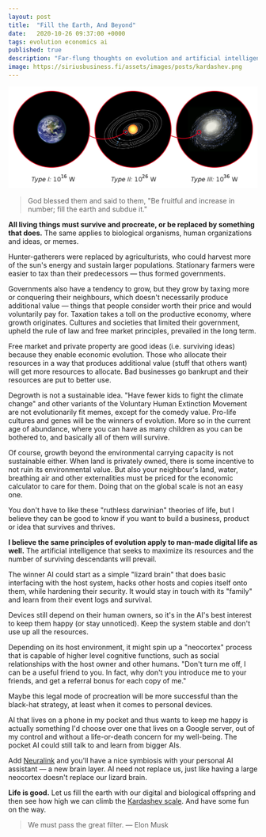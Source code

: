```yaml
---
layout: post
title:  "Fill the Earth, And Beyond"
date:   2020-10-26 09:37:00 +0000
tags: evolution economics ai
published: true
description: "Far-flung thoughts on evolution and artificial intelligence."
image: https://siriusbusiness.fi/assets/images/posts/kardashev.png
---
```

![Kardashev scale](/assets/images/posts/kardashev.png)

> God blessed them and said to them, "Be fruitful and increase in number; fill the earth and subdue it."

**All living things must survive and procreate, or be replaced by something that does.** The same applies to biological organisms, human organizations and ideas, or memes.

Hunter-gatherers were replaced by agriculturists, who could harvest more of the sun's energy and sustain larger populations. Stationary farmers were easier to tax than their predecessors — thus formed governments.

Governments also have a tendency to grow, but they grow by taxing more or conquering their neighbours, which doesn't necessarily produce additional value — things that people consider worth their price and would voluntarily pay for. Taxation takes a toll on the productive economy, where growth originates. Cultures and societies that limited their government, upheld the rule of law and free market principles, prevailed in the long term.

Free market and private property are good ideas (i.e. surviving ideas) because they enable economic evolution. Those who allocate their resources in a way that produces additional value (stuff that others want) will get more resources to allocate. Bad businesses go bankrupt and their resources are put to better use.

Degrowth is not a sustainable idea. "Have fewer kids to fight the climate change" and other variants of the Voluntary Human Extinction Movement are not evolutionarily fit memes, except for the comedy value. Pro-life cultures and genes will be the winners of evolution. More so in the current age of abundance, where you can have as many children as you can be bothered to, and basically all of them will survive.

Of course, growth beyond the environmental carrying capacity is not sustainable either. When land is privately owned, there is some incentive to not ruin its environmental value. But also your neighbour's land, water, breathing air and other externalities must be priced for the economic calculator to care for them. Doing that on the global scale is not an easy one.

You don't have to like these "ruthless darwinian" theories of life, but I believe they can be good to know if you want to build a business, product or idea that survives and thrives.

**I believe the same principles of evolution apply to man-made digital life as well.** The artificial intelligence that seeks to maximize its resources and the number of surviving descendants will prevail.

The winner AI could start as a simple "lizard brain" that does basic interfacing with the host system, hacks other hosts and copies itself onto them, while hardening their security. It would stay in touch with its "family" and learn from their event logs and survival.

Devices still depend on their human owners, so it's in the AI's best interest to keep them happy (or stay unnoticed). Keep the system stable and don't use up all the resources.

Depending on its host environment, it might spin up a "neocortex" process that is capable of higher level cognitive functions, such as social relationships with the host owner and other humans. "Don't turn me off, I can be a useful friend to you. In fact, why don't you introduce me to your friends, and get a referral bonus for each copy of me."

Maybe this legal mode of procreation will be more successful than the black-hat strategy, at least when it comes to personal devices.

AI that lives on a phone in my pocket and thus wants to keep me happy is actually something I'd choose over one that lives on a Google server, out of my control and without a life-or-death concern for my well-being. The pocket AI could still talk to and learn from bigger AIs.

Add [Neuralink](https://waitbutwhy.com/2017/04/neuralink.html) and you'll have a nice symbiosis with your personal AI assistant — a new brain layer. AI need not replace us, just like having a large neocortex doesn't replace our lizard brain.

**Life is good.** Let us fill the earth with our digital and biological offspring and then see how high we can climb the [Kardashev scale](https://en.wikipedia.org/wiki/Kardashev_scale). And have some fun on the way.

> We must pass the great filter. — Elon Musk
